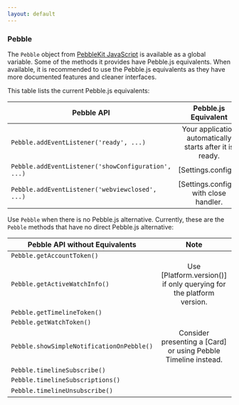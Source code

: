 ```yaml
---
layout: default
---
```


### Pebble

The `Pebble` object from [PebbleKit JavaScript](https://developer.rebble.io/developer.pebble.com/docs/pebblekit-js/index.html) is available as a global variable. Some of the methods it provides have Pebble.js equivalents. When available, it is recommended to use the Pebble.js equivalents as they have more documented features and cleaner interfaces.

This table lists the current Pebble.js equivalents:

| Pebble API                                          |                   Pebble.js Equivalent                   |
| --------------------------------------------------- | :------------------------------------------------------: |
| `Pebble.addEventListener('ready', ...)`             | Your application automatically starts after it is ready. |
| `Pebble.addEventListener('showConfiguration', ...)` |                   [Settings.config()]                    |
| `Pebble.addEventListener('webviewclosed', ...)`     |         [Settings.config()] with close handler.          |

Use `Pebble` when there is no Pebble.js alternative. Currently, these are the `Pebble` methods that have no direct Pebble.js alternative:

| Pebble API without Equivalents            |                                Note                                 |
| ----------------------------------------- | :-----------------------------------------------------------------: |
| `Pebble.getAccountToken()`                |                                                                     |
| `Pebble.getActiveWatchInfo()`             | Use [Platform.version()] if only querying for the platform version. |
| `Pebble.getTimelineToken()`               |                                                                     |
| `Pebble.getWatchToken()`                  |                                                                     |
| `Pebble.showSimpleNotificationOnPebble()` |   Consider presenting a [Card] or using Pebble Timeline instead.    |
| `Pebble.timelineSubscribe()`              |                                                                     |
| `Pebble.timelineSubscriptions()`          |                                                                     |
| `Pebble.timelineUnsubscribe()`            |                               &nbsp;                                |
